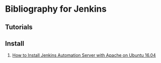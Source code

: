 
# Bibliography for Jenkins

## Tutorials

## Install

1. [How to Install Jenkins Automation Server with Apache on Ubuntu 16.04](https://www.howtoforge.com/tutorial/how-to-install-jenkins-with-apache-on-ubuntu-16-04/)
